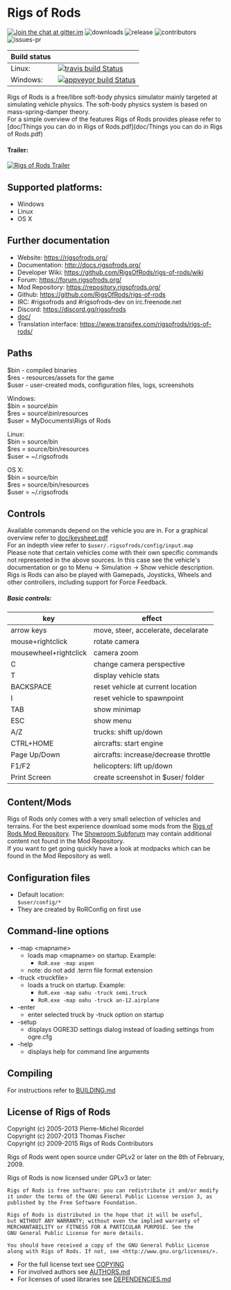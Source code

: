# Rigs of Rods

[![Join the chat at gitter.im](https://img.shields.io/gitter/room/RigsOfRods/rigs-of-rods.svg?style=flat-square)](https://gitter.im/RigsOfRods/rigs-of-rods) ![downloads](https://img.shields.io/github/downloads/RigsOfRods/rigs-of-rods/latest/total.svg?style=flat-square)
![release](https://img.shields.io/github/release/RigsOfRods/rigs-of-rods.svg?style=flat-square)
![contributors](https://img.shields.io/github/contributors/RigsOfRods/rigs-of-rods.svg?style=flat-square)
![issues-pr](https://img.shields.io/github/issues-pr/RigsOfRods/rigs-of-rods.svg?style=flat-square)



|  Build status 	|                                                                                                                                                                             	|
|---------------	|-----------------------------------------------------------------------------------------------------------------------------------------------------------------------------	|
| Linux:        	| [![travis build Status](https://img.shields.io/travis/RigsOfRods/rigs-of-rods.svg?style=flat-square)](https://travis-ci.org/RigsOfRods/rigs-of-rods)                                    	|
| Windows:      	| [![appveyor build Status](https://img.shields.io/appveyor/ci/AnotherFoxGuy/rigs-of-rods/master.svg?style=flat-square)](https://ci.appveyor.com/project/AnotherFoxGuy/rigs-of-rods) 	|


Rigs of Rods is a free/libre soft-body physics simulator mainly targeted at simulating vehicle physics. The soft-body physics system is based on mass-spring-damper theory.  
For a simple overview of the features Rigs of Rods provides please refer to [doc/Things you can do in Rigs of Rods.pdf](doc/Things you can do in Rigs of Rods.pdf)  


#### Trailer:

[![Rigs of Rods Trailer](http://img.youtube.com/vi/bRbQ4OaljWs/0.jpg)](http://www.youtube.com/watch?v=bRbQ4OaljWs)

## Supported platforms:
* Windows
* Linux
* OS X

## Further documentation
* Website: https://rigsofrods.org/
* Documentation: http://docs.rigsofrods.org/
* Developer Wiki: https://github.com/RigsOfRods/rigs-of-rods/wiki
* Forum: https://forum.rigsofrods.org/
* Mod Repository: https://repository.rigsofrods.org/
* Github: https://github.com/RigsOfRods/rigs-of-rods
* IRC: #rigsofrods and #rigsofrods-dev on irc.freenode.net
* Discord: https://discord.gg/rigsofrods
* [doc/](doc/)
* Translation interface: https://www.transifex.com/rigsofrods/rigs-of-rods/


## Paths
$bin  - compiled binaries  
$res  - resources/assets for the game  
$user - user-created mods, configuration files, logs, screenshots  

Windows:  
$bin   = source\bin  
$res   = source\bin\resources  
$user  = MyDocuments\Rigs of Rods  

Linux:  
$bin    = source/bin  
$res    = source/bin/resources  
$user   = ~/.rigsofrods  

OS X:  
$bin    = source/bin  
$res    = source/bin/resources  
$user   = ~/.rigsofrods  


## Controls
Available commands depend on the vehicle you are in. For a graphical overview refer to [doc/keysheet.pdf](doc/keysheet.pdf)  
For an indepth view refer to ``` $user/.rigsofrods/config/input.map ```  
Please note that certain vehicles come with their own specific commands not represented in the above sources. In this case see the vehicle's documentation or go to Menu -> Simulation -> Show vehicle description.  
Rigs is Rods can also be played with Gamepads, Joysticks, Wheels and other controllers, including support for Force Feedback.

##### Basic controls:  

| key                            | effect                                               |
|--------------------------------|------------------------------------------------------|
| arrow keys                     | move, steer, accelerate, decelarate                  |
| mouse+rightclick               | rotate camera                                        |
| mousewheel+rightclick          | camera zoom                                          |
| C                              | change camera perspective                            |
| T                              | display vehicle stats                                |
| BACKSPACE                      | reset vehicle at current location                    |
| I                              | reset vehicle to spawnpoint                          |
| TAB                            | show minimap                                         |
| ESC                            | show menu                                            |
| A/Z                            | trucks: shift up/down                                |
| CTRL+HOME                      | aircrafts: start engine                              |
| Page Up/Down                   | aircrafts: increase/decrease throttle                |
| F1/F2                          | helicopters: lift up/down                            |
| Print Screen                   | create screenshot in $user/ folder                   |


## Content/Mods
Rigs of Rods only comes with a very small selection of vehicles and terrains. For the best experience download some mods from the [Rigs of Rods Mod Repository](http://www.repository.rigsofrods.org/). The [Showroom Subforum](https://forum.rigsofrods.org/showrooms/) may contain additional content not found in the Mod Repository.  
If you want to get going quickly have a look at modpacks which can be found in the Mod Repository as well.


## Configuration files
- Default location:  
    ``` $user/config/* ```
- They are created by RoRConfig on first use


## Command-line options

* -map \<mapname\>
    * loads map \<mapname\> on startup. Example:
        * ``` RoR.exe -map aspen ```
    * note: do not add .terrn file format extension
* -truck \<truckfile\>
    * loads a truck on startup. Example:
        * ``` RoR.exe -map oahu -truck semi.truck ```
        * ``` RoR.exe -map oahu -truck an-12.airplane ```
* -enter
    * enter selected truck by -truck option on startup
* -setup
    * displays OGRE3D settings dialog instead of loading settings from ogre.cfg
* -help
    * displays help for command line arguments


## Compiling
For instructions refer to [BUILDING.md](BUILDING.md)


## License of Rigs of Rods

Copyright (c) 2005-2013 Pierre-Michel Ricordel  
Copyright (c) 2007-2013 Thomas Fischer  
Copyright (c) 2009-2015 Rigs of Rods Contributors

Rigs of Rods went open source under GPLv2 or later on the 8th of February, 2009.

Rigs of Rods is now licensed under GPLv3 or later:
```
Rigs of Rods is free software: you can redistribute it and/or modify
it under the terms of the GNU General Public License version 3, as
published by the Free Software Foundation.

Rigs of Rods is distributed in the hope that it will be useful,
but WITHOUT ANY WARRANTY; without even the implied warranty of
MERCHANTABILITY or FITNESS FOR A PARTICULAR PURPOSE. See the
GNU General Public License for more details.

You should have received a copy of the GNU General Public License
along with Rigs of Rods. If not, see <http://www.gnu.org/licenses/>.
```

* For the full license text see [COPYING](COPYING)
* For involved authors see [AUTHORS.md](AUTHORS.md)
* For licenses of used libraries see [DEPENDENCIES.md](DEPENDENCIES.md)
